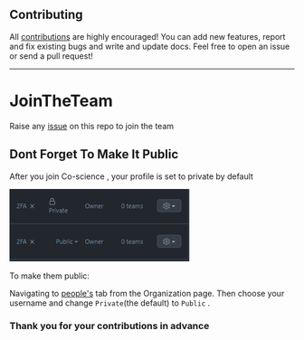 
## Contributing
All [contributions](https://github.com/Co-Science/JoinTheTeam/blob/main/tips/finding-open-source-projects.md) are highly encouraged! You can add new features, report and fix existing bugs and write and update docs. 
Feel free to open an issue or send a pull request!


---
# JoinTheTeam
Raise any [issue](https://github.com/Co-Science/JoinTheTeam/issues/new?assignees=&labels=invite+me+to+the+organisation&template=invitation.md&title=Please+invite+me+to+the+GitHub+Community+Organization) on this repo to join the team

## Dont Forget To Make It Public
After you join Co-science , your profile is set to private by default 

![dontForgetToMakeItPublic](./img/dontForgetToMakeItPublic.png)

To make them public: 

Navigating to [people's](https://github.com/orgs/Co-Science/people) tab from the Organization page. Then choose your username and change `Private`(the default) to `Public` . 


### **Thank you for your contributions in advance**
